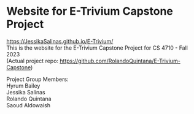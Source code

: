 # Website for E-Trivium Capstone Project

https://JessikaSalinas.github.io/E-Trivium/   
This is the website for the E-Trivium Capstone Project for CS 4710 - Fall 2023    
(Actual project repo: https://github.com/RolandoQuintana/E-Trivium-Capstone)      
   
Project Group Members:   
Hyrum Bailey   
Jessika Salinas      
Rolando Quintana   
Saoud Aldowaish   
   
